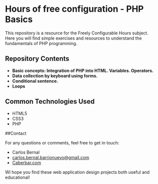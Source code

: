 # Hours of free configuration - PHP Basics

This repository is a resource for the Freely Configurable Hours subject. Here you will find simple exercises and resources to understand the fundamentals of PHP programming.

## Repository Contents

- **Basic concepts: Integration of PHP into HTML. Variables. Operators.**
- **Data collection by keyboard using forms.**
- **Conditional sentence.**
- **Loops**

## Common Technologies Used

- HTML5
- CSS3
- PHP

##Contact

For any questions or comments, feel free to get in touch:

- Carlos Bernal
- <a href="mailto:carlos.bernal.barrionuevo@gmail.com">carlos.bernal.barrionuevo@gmail.com</a>
- [Caberbar.com](http://Caberbar.com)

WI hope you find these web application design projects both useful and educational!
